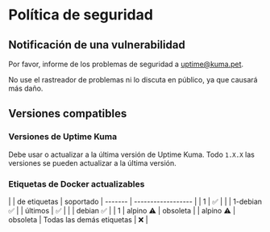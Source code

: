 # Política de seguridad

## Notificación de una vulnerabilidad

Por favor, informe de los problemas de seguridad a uptime@kuma.pet.

No use el rastreador de problemas ni lo discuta en público, ya que causará más daño.

## Versiones compatibles

### Versiones de Uptime Kuma

Debe usar o actualizar a la última versión de Uptime Kuma. Todo `1.X.X` las versiones se pueden actualizar a la última versión.

### Etiquetas de Docker actualizables

| | de etiquetas | soportado
| ------- | ------------------ |
| 1 | :white_check_mark: |
| | 1-debian :white_check_mark: |
| últimos | :white_check_mark: |
| | debian :white_check_mark: |
| 1 | alpino ⚠️ | obsoleta
| | alpino ⚠️ | obsoleta
| Todas las demás etiquetas | ❌ |
